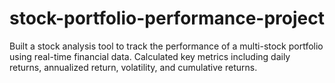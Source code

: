 # stock-portfolio-performance-project
Built a stock analysis tool to track the performance of a multi-stock portfolio using real-time financial data.  Calculated key metrics including daily returns, annualized return, volatility, and cumulative returns.
